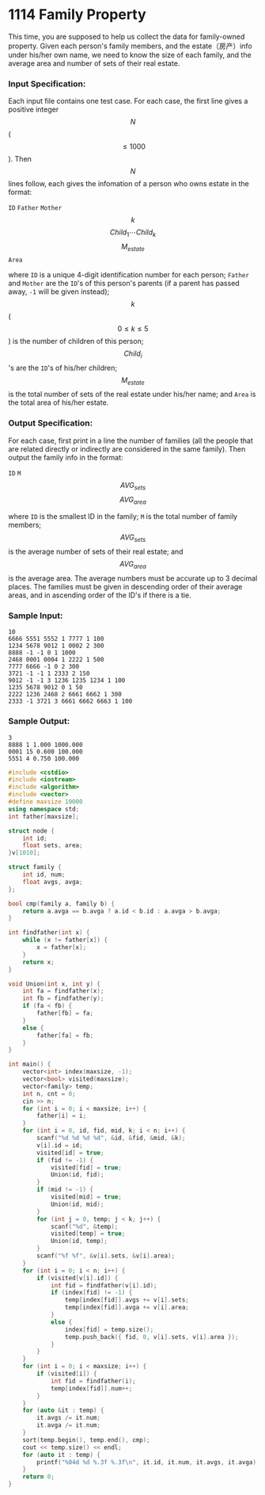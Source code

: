 # 1114 Family Property
This time, you are supposed to help us collect the data for family-owned property. Given each person's family members, and the estate（房产）info under his/her own name, we need to know the size of each family, and the average area and number of sets of their real estate.

### Input Specification:

Each input file contains one test case. For each case, the first line gives a positive integer $$N$$ ($$\le 1000$$). Then $$N$$ lines follow, each gives the infomation of a person who owns estate in the format:

`ID` `Father` `Mother` $$k$$ $$Child_1 \cdots Child_k$$ $$M_{estate}$$ `Area`

where `ID` is a unique 4-digit identification number for each person; `Father` and `Mother` are the `ID`'s of this person's parents (if a parent has passed away, `-1` will be given instead); $$k$$ ($$0\le k\le 5$$) is the number of children of this person; $$Child_i$$'s are the `ID`'s of his/her children; $$M_{estate}$$ is the total number of sets of the real estate under his/her name; and `Area` is the total area of his/her estate.

### Output Specification:

For each case, first print in a line the number of families (all the people that are related directly or indirectly are considered in the same family). Then output the family info in the format:

`ID` `M` $$AVG_{sets}$$ $$AVG_{area}$$

where `ID` is the smallest ID in the family; `M` is the total number of family members; $$AVG_{sets}$$ is the average number of sets of their real estate; and $$AVG_{area}$$ is the average area. The average numbers must be accurate up to 3 decimal places. The families must be given in descending order of their average areas, and in ascending order of the ID's if there is a tie.

### Sample Input:
```in
10
6666 5551 5552 1 7777 1 100
1234 5678 9012 1 0002 2 300
8888 -1 -1 0 1 1000
2468 0001 0004 1 2222 1 500
7777 6666 -1 0 2 300
3721 -1 -1 1 2333 2 150
9012 -1 -1 3 1236 1235 1234 1 100
1235 5678 9012 0 1 50
2222 1236 2468 2 6661 6662 1 300
2333 -1 3721 3 6661 6662 6663 1 100
```

### Sample Output:
```out
3
8888 1 1.000 1000.000
0001 15 0.600 100.000
5551 4 0.750 100.000
```

```cpp
#include <cstdio>
#include <iostream>
#include <algorithm>
#include <vector>
#define maxsize 10000
using namespace std;
int father[maxsize];

struct node {
	int id;
	float sets, area;
}v[1010];

struct family {
	int id, num;
	float avgs, avga;
};

bool cmp(family a, family b) { 
	return a.avga == b.avga ? a.id < b.id : a.avga > b.avga; 
}

int findfather(int x) {
	while (x != father[x]) {
		x = father[x];
	}
	return x;
}

void Union(int x, int y) {
	int fa = findfather(x);
	int fb = findfather(y);
	if (fa < fb) {
		father[fb] = fa;
	}
	else {
		father[fa] = fb;
	}
}

int main() {
	vector<int> index(maxsize, -1);
	vector<bool> visited(maxsize);
	vector<family> temp;
	int n, cnt = 0;
	cin >> n;
	for (int i = 0; i < maxsize; i++) {
		father[i] = i;
	}
	for (int i = 0, id, fid, mid, k; i < n; i++) {
		scanf("%d %d %d %d", &id, &fid, &mid, &k);
		v[i].id = id;
		visited[id] = true;
		if (fid != -1) {
			visited[fid] = true;
			Union(id, fid);
		}
		if (mid != -1) { 
			visited[mid] = true;
			Union(id, mid); 
		}
		for (int j = 0, temp; j < k; j++) {
			scanf("%d", &temp);
			visited[temp] = true;
			Union(id, temp);
		}
		scanf("%f %f", &v[i].sets, &v[i].area);
	}
	for (int i = 0; i < n; i++) {
		if (visited[v[i].id]) {
			int fid = findfather(v[i].id);
			if (index[fid] != -1) {
				temp[index[fid]].avgs += v[i].sets;
				temp[index[fid]].avga += v[i].area;
			}
			else {
				index[fid] = temp.size();
				temp.push_back({ fid, 0, v[i].sets, v[i].area });
			}
		}
	}
	for (int i = 0; i < maxsize; i++) {
		if (visited[i]) {
			int fid = findfather(i);
			temp[index[fid]].num++;
		}
	}
	for (auto &it : temp) {
		it.avgs /= it.num;
		it.avga /= it.num;
	}
	sort(temp.begin(), temp.end(), cmp);
	cout << temp.size() << endl;
	for (auto it : temp) {
		printf("%04d %d %.3f %.3f\n", it.id, it.num, it.avgs, it.avga);
	}
	return 0;
}
```